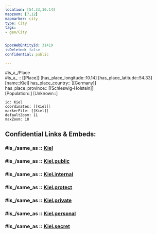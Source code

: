 ```yaml
---
location: [54.33,10.14] 
mapzoom: [7,12] 
mapmarker: city 
type: City
tags:
- geo/City


SpocWebEntityId: 31419
isDeleted: false
confidential: public

---
```

#is_a_/Place  
#is_a_ :: [[Place]] 
[has_place_longitude::10.14] 
[has_place_latitude::54.33] 
[name::Kiel] 
has_place_country:: [[Germany]]  
has_place_province:: [[Schleswig-Holstein]]  
[Population::] 
[Unknown::] 


```leaflet
id: Kiel
coordinates: [[Kiel]] 
markerFile: [[Kiel]] 
defaultZoom: 11 
maxZoom: 18
```


## Confidential Links & Embeds: 

### #is_/same_as :: [Kiel](/_Standards/Earth/Continent/Europe/Europe~Central/Germany/Germany~West/Schleswig-Holstein/counties~SH/Kiel.md) 

### #is_/same_as :: [Kiel.public](/_public/Earth/Continent/Europe/Europe~Central/Germany/Germany~West/Schleswig-Holstein/counties~SH/Kiel.public.md) 

### #is_/same_as :: [Kiel.internal](/_internal/Earth/Continent/Europe/Europe~Central/Germany/Germany~West/Schleswig-Holstein/counties~SH/Kiel.internal.md) 

### #is_/same_as :: [Kiel.protect](/_protect/Earth/Continent/Europe/Europe~Central/Germany/Germany~West/Schleswig-Holstein/counties~SH/Kiel.protect.md) 

### #is_/same_as :: [Kiel.private](/_private/Earth/Continent/Europe/Europe~Central/Germany/Germany~West/Schleswig-Holstein/counties~SH/Kiel.private.md) 

### #is_/same_as :: [Kiel.personal](/_personal/Earth/Continent/Europe/Europe~Central/Germany/Germany~West/Schleswig-Holstein/counties~SH/Kiel.personal.md) 

### #is_/same_as :: [Kiel.secret](/_secret/Earth/Continent/Europe/Europe~Central/Germany/Germany~West/Schleswig-Holstein/counties~SH/Kiel.secret.md)

